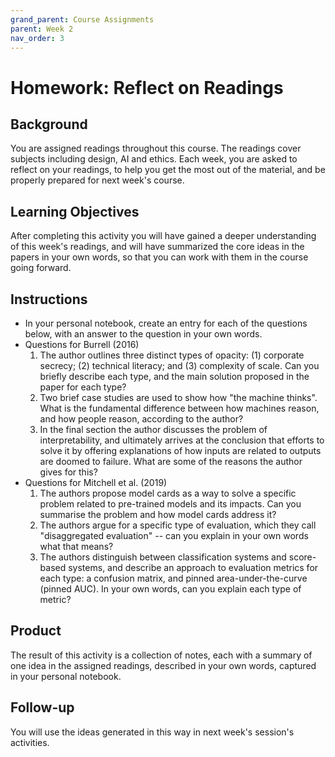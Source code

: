 ```yaml
---
grand_parent: Course Assignments
parent: Week 2
nav_order: 3
---
```


# Homework: Reflect on Readings

## Background

You are assigned readings throughout this course. The readings cover subjects including design, AI and ethics. Each week, you are asked to reflect on your readings, to help you get the most out of the material, and be properly prepared for next week's course. 

## Learning Objectives

After completing this activity you will have gained a deeper understanding of this week's readings, and will have summarized the core ideas in the papers in your own words, so that you can work with them in the course going forward.

## Instructions

-   In your personal notebook, create an entry for each of the questions below, with an answer to the question in your own words.
-   Questions for Burrell (2016)
    1.  The author outlines three distinct types of opacity: (1) corporate secrecy; (2) technical literacy; and (3) complexity of scale. Can you briefly describe each type, and the main solution proposed in the paper for each type?
    2.  Two brief case studies are used to show how "the machine thinks". What is the fundamental difference between how machines reason, and how people reason, according to the author?
    3.  In the final section the author discusses the problem of interpretability, and ultimately arrives at the conclusion that efforts to solve it by offering explanations of how inputs are related to outputs are doomed to failure. What are some of the reasons the author gives for this?
-   Questions for Mitchell et al. (2019)
    1.  The authors propose model cards as a way to solve a specific problem related to pre-trained models and its impacts. Can you summarise the problem and how model cards address it?
    2.  The authors argue for a specific type of evaluation, which they call "disaggregated evaluation" -- can you explain in your own words what that means?
    3.  The authors distinguish between classification systems and score-based systems, and describe an approach to evaluation metrics for each type: a confusion matrix, and pinned area-under-the-curve (pinned AUC). In your own words, can you explain each type of metric?

## Product

The result of this activity is a collection of notes, each with a summary of one idea in the assigned readings, described in your own words, captured in your personal notebook.

## Follow-up

You will use the ideas generated in this way in next week's session's activities.